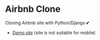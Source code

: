 # Airbnb Clone

Cloning Airbnb site with Python/Django 💕  

* *[Demo site](http://airbnb-clone.jaeyp.xyz)* (site is not suitable for mobile)
